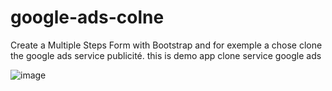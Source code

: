 # google-ads-colne
Create a Multiple Steps Form with Bootstrap and for exemple a chose clone the google ads service publicité.
this is demo app clone service google ads

![image]()

